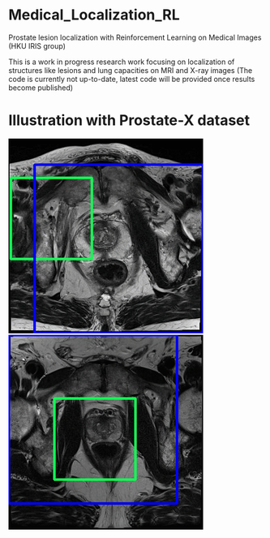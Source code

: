 # Medical_Localization_RL
Prostate lesion localization with Reinforcement Learning on Medical Images (HKU IRIS group)

This is a work in progress research work focusing on localization of structures like lesions and lung capacities on MRI and X-ray images (The code is currently not up-to-date, latest code will be provided once results become published) 

# Illustration with Prostate-X dataset
![prostate_ex_1](ProstateX_0012_infer.gif) ![prostate_ex_2](ProstateX_0177_infer.gif)
